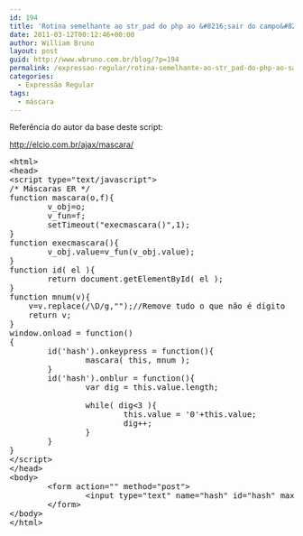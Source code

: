 ```yaml
---
id: 194
title: 'Rotina semelhante ao str_pad do php ao &#8216;sair do campo&#8217;'
date: 2011-03-12T00:12:46+00:00
author: William Bruno
layout: post
guid: http://www.wbruno.com.br/blog/?p=194
permalink: /expressao-regular/rotina-semelhante-ao-str_pad-do-php-ao-sair-do-campo/
categories:
  - Expressão Regular
tags:
  - máscara
---
```

Referência do autor da base deste script:
  
<a href="http://elcio.com.br/ajax/mascara/" target="_blank">http://elcio.com.br/ajax/mascara/</a>

<pre name="code" class="javascript">&lt;html&gt;
&lt;head&gt;
&lt;script type="text/javascript"&gt;
/* Máscaras ER */
function mascara(o,f){
        v_obj=o;
        v_fun=f;
        setTimeout("execmascara()",1);
}
function execmascara(){
        v_obj.value=v_fun(v_obj.value);
}
function id( el ){
        return document.getElementById( el );
}
function mnum(v){
    v=v.replace(/\D/g,"");//Remove tudo o que não é dígito
    return v;
}
window.onload = function()
{
        id('hash').onkeypress = function(){
                mascara( this, mnum );
        }
        id('hash').onblur = function(){
                var dig = this.value.length;

                while( dig&lt;3 ){
                        this.value = '0'+this.value;
                        dig++;
                }
        }
}
&lt;/script&gt;
&lt;/head&gt;
&lt;body&gt;
        &lt;form action="" method="post"&gt;
                &lt;input type="text" name="hash" id="hash" maxlength="3" /&gt;
        &lt;/form&gt;
&lt;/body&gt;
&lt;/html&gt;</pre>